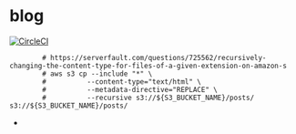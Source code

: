 # blog

[![CircleCI](https://circleci.com/gh/illagrenan/blog.svg?style=svg&circle-token=fe748d519afa265654a525658b1a4088dfaefbce)](https://circleci.com/gh/illagrenan/blog)


            # https://serverfault.com/questions/725562/recursively-changing-the-content-type-for-files-of-a-given-extension-on-amazon-s
            # aws s3 cp --include "*" \
            #          --content-type="text/html" \
            #          --metadata-directive="REPLACE" \
            #          --recursive s3://${S3_BUCKET_NAME}/posts/ s3://${S3_BUCKET_NAME}/posts/
+
